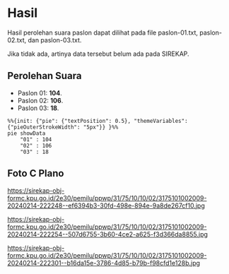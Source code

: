 # Hasil

Hasil perolehan suara paslon dapat dilihat pada file paslon-01.txt, paslon-02.txt, dan paslon-03.txt.

Jika tidak ada, artinya data tersebut belum ada pada SIREKAP.

## Perolehan Suara

 * Paslon 01: **104**.
 * Paslon 02: **106**.
 * Paslon 03: **18**.

```mermaid
%%{init: {"pie": {"textPosition": 0.5}, "themeVariables": {"pieOuterStrokeWidth": "5px"}} }%%
pie showData
    "01" : 104
    "02" : 106
    "03" : 18
```
## Foto C Plano

https://sirekap-obj-formc.kpu.go.id/2e30/pemilu/ppwp/31/75/10/10/02/3175101002009-20240214-222248--ef6394b3-30fd-498e-894e-9a8de267cf10.jpg

https://sirekap-obj-formc.kpu.go.id/2e30/pemilu/ppwp/31/75/10/10/02/3175101002009-20240214-222254--507d6755-3b60-4ce2-a625-f3d366da8855.jpg

https://sirekap-obj-formc.kpu.go.id/2e30/pemilu/ppwp/31/75/10/10/02/3175101002009-20240214-222301--b16da15e-3786-4d85-b79b-f98cfd1e128b.jpg
